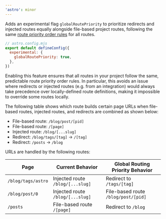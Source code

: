 ```yaml
---
'astro': minor
---
```


Adds an experimental flag `globalRoutePriority` to prioritize redirects and injected routes equally alongside file-based project routes, following the same [route priority order rules](https://docs.astro.build/en/core-concepts/routing/#route-priority-order) for all routes.

```js
// astro.config.mjs
export default defineConfig({
  experimental: {
    globalRoutePriority: true,
  },
})
```

Enabling this feature ensures that all routes in your project follow the same, predictable route priority order rules. In particular, this avoids an issue where redirects or injected routes (e.g. from an integration) would always take precedence over locally-defined route definitions, making it impossible to override some routes locally.

The following table shows which route builds certain page URLs when file-based routes, injected routes, and redirects are combined as shown below:

- File-based route: `/blog/post/[pid]`
- File-based route: `/[page]`
- Injected route: `/blog/[...slug]`
- Redirect: `/blog/tags/[tag]` -> `/[tag]`
- Redirect: `/posts` -> `/blog`

URLs are handled by the following routes:

| Page               | Current Behavior                 | Global Routing Priority Behavior   |
|--------------------|----------------------------------|------------------------------------|
| `/blog/tags/astro` | Injected route `/blog/[...slug]` | Redirect to `/tags/[tag]`          |
| `/blog/post/0`     | Injected route `/blog/[...slug]` | File-based route `/blog/post/[pid]` |
| `/posts`           | File-based route `/[page]`       | Redirect to `/blog`                |

